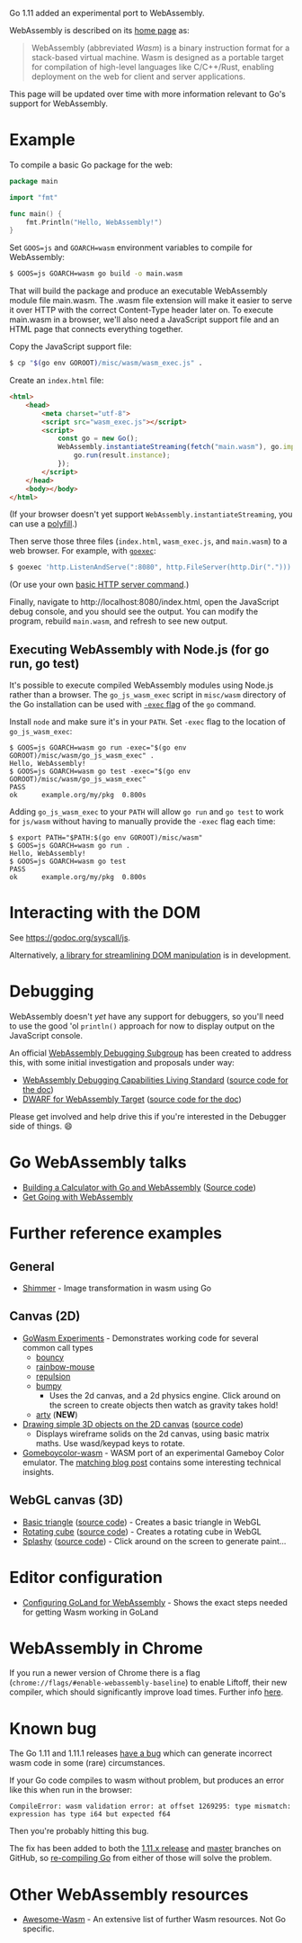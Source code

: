 Go 1.11 added an experimental port to WebAssembly.

WebAssembly is described on its [home page](https://webassembly.org) as:

> WebAssembly (abbreviated _Wasm_) is a binary instruction format for a stack-based virtual machine. Wasm is designed as a portable target for compilation of high-level languages like C/C++/Rust, enabling deployment on the web for client and server applications.

This page will be updated over time with more information relevant to Go's support for WebAssembly.

# Example

To compile a basic Go package for the web:

```go
package main

import "fmt"

func main() {
	fmt.Println("Hello, WebAssembly!")
}
```

Set `GOOS=js` and `GOARCH=wasm` environment variables to compile for WebAssembly:

```sh
$ GOOS=js GOARCH=wasm go build -o main.wasm
```

That will build the package and produce an executable WebAssembly module file main.wasm. The .wasm file extension will make it easier to serve it over HTTP with the correct Content-Type header later on. To execute main.wasm in a browser, we'll also need a JavaScript support file and an HTML page that connects everything together.

Copy the JavaScript support file:

```sh
$ cp "$(go env GOROOT)/misc/wasm/wasm_exec.js" .
```

Create an `index.html` file:

```HTML
<html>
	<head>
		<meta charset="utf-8">
		<script src="wasm_exec.js"></script>
		<script>
			const go = new Go();
			WebAssembly.instantiateStreaming(fetch("main.wasm"), go.importObject).then((result) => {
				go.run(result.instance);
			});
		</script>
	</head>
	<body></body>
</html>
```

(If your browser doesn't yet support `WebAssembly.instantiateStreaming`, you can use a [polyfill](https://github.com/golang/go/blob/b2fcfc1a50fbd46556f7075f7f1fbf600b5c9e5d/misc/wasm/wasm_exec.html#L17-L22).)

Then serve those three files (`index.html`, `wasm_exec.js`, and `main.wasm`) to a web browser. For example, with [`goexec`](https://github.com/shurcooL/goexec#goexec):

```sh
$ goexec 'http.ListenAndServe(":8080", http.FileServer(http.Dir(".")))'
```

(Or use your own [basic HTTP server command](https://play.golang.org/p/pZ1f5pICVbV).)

Finally, navigate to http://localhost:8080/index.html, open the JavaScript debug console, and you should see the output. You can modify the program, rebuild `main.wasm`, and refresh to see new output.

## Executing WebAssembly with Node.js (for go run, go test)

It's possible to execute compiled WebAssembly modules using Node.js rather than a browser. The `go_js_wasm_exec` script in `misc/wasm` directory of the Go installation can be used with [`-exec` flag](https://golang.org/cmd/go/#hdr-Compile_and_run_Go_program) of the `go` command.

Install `node` and make sure it's in your `PATH`. Set `-exec` flag to the location of `go_js_wasm_exec`:

```
$ GOOS=js GOARCH=wasm go run -exec="$(go env GOROOT)/misc/wasm/go_js_wasm_exec" .
Hello, WebAssembly!
$ GOOS=js GOARCH=wasm go test -exec="$(go env GOROOT)/misc/wasm/go_js_wasm_exec"
PASS
ok  	example.org/my/pkg	0.800s
```

Adding `go_js_wasm_exec` to your `PATH` will allow `go run` and `go test` to work for `js/wasm` without having to manually provide the `-exec` flag each time:

```
$ export PATH="$PATH:$(go env GOROOT)/misc/wasm"
$ GOOS=js GOARCH=wasm go run .
Hello, WebAssembly!
$ GOOS=js GOARCH=wasm go test
PASS
ok  	example.org/my/pkg	0.800s
```

# Interacting with the DOM

See https://godoc.org/syscall/js.

Alternatively, [a library for streamlining DOM manipulation](https://github.com/dennwc/dom) is in development.

# Debugging

WebAssembly doesn't *yet* have any support for debuggers, so you'll need to use the good 'ol `println()` approach for now to display output on the JavaScript console.

An official [WebAssembly Debugging Subgroup](https://github.com/WebAssembly/debugging) has been created to address this, with some initial investigation and proposals under way:

* [WebAssembly Debugging Capabilities Living Standard](https://fitzgen.github.io/wasm-debugging-capabilities/) ([source code for the doc](https://github.com/fitzgen/wasm-debugging-capabilities))
* [DWARF for WebAssembly Target](https://yurydelendik.github.io/webassembly-dwarf/) ([source code for the doc](https://github.com/yurydelendik/webassembly-dwarf/))

Please get involved and help drive this if you're interested in the Debugger side of things. :smile:

# Go WebAssembly talks

* [Building a Calculator with Go and WebAssembly](https://youtu.be/4kBvvk2Bzis)
([Source code](https://blog.owulveryck.info/2018/06/08/some-notes-about-the-upcoming-webassembly-support-in-go.html))
* [Get Going with WebAssembly](https://www.youtube.com/watch?v=iTrx0BbUXI4)

# Further reference examples

## General
* [Shimmer](https://github.com/agnivade/shimmer) - Image transformation in wasm using Go

## Canvas (2D)
* [GoWasm Experiments](https://github.com/stdiopt/gowasm-experiments) - Demonstrates working code for several common call types
  * [bouncy](https://stdiopt.github.io/gowasm-experiments/bouncy)
  * [rainbow-mouse](https://stdiopt.github.io/gowasm-experiments/rainbow-mouse)
  * [repulsion](https://stdiopt.github.io/gowasm-experiments/repulsion)
  * [bumpy](https://stdiopt.github.io/gowasm-experiments/bumpy)
    * Uses the 2d canvas, and a 2d physics engine.  Click around on the screen to create objects then watch as gravity takes hold!
  * [arty](https://stdiopt.github.io/gowasm-experiments/arty/client) (**NEW**)
* [Drawing simple 3D objects on the 2D canvas](https://justinclift.github.io/wasmGraph1/) ([source code](https://github.com/justinclift/wasmGraph1/))
  * Displays wireframe solids on the 2d canvas, using basic matrix maths.  Use wasd/keypad keys to rotate.
* [Gomeboycolor-wasm](https://github.com/djhworld/gomeboycolor-wasm) - WASM port of an experimental Gameboy Color emulator.  The [matching blog post](https://djhworld.github.io/post/2018/09/21/i-ported-my-gameboy-color-emulator-to-webassembly/) contains some interesting technical insights.

## WebGL canvas (3D)
* [Basic triangle](https://bobcob7.github.io/wasm-basic-triangle/) ([source code](https://github.com/bobcob7/wasm-basic-triangle)) - Creates a basic triangle in WebGL
* [Rotating cube](https://bobcob7.github.io/wasm-rotating-cube/) ([source code](https://github.com/bobcob7/wasm-rotating-cube)) - Creates a rotating cube in WebGL
* [Splashy](https://stdiopt.github.io/gowasm-experiments/splashy) ([source code](https://github.com/stdiopt/gowasm-experiments/tree/master/splashy)) - Click around on the screen to generate paint...

# Editor configuration

* [Configuring GoLand for WebAssembly](https://github.com/golang/go/wiki/Configuring-GoLand-for-WebAssembly) - Shows the exact steps needed for getting Wasm working in GoLand

# WebAssembly in Chrome

If you run a newer version of Chrome there is a flag (`chrome://flags/#enable-webassembly-baseline`) to enable Liftoff, their new compiler, which should significantly improve load times.  Further info [here](https://chinagdg.org/2018/08/liftoff-a-new-baseline-compiler-for-webassembly-in-v8/).

# Known bug

The Go 1.11 and 1.11.1 releases [have a bug](https://github.com/golang/go/issues/27961) which can generate incorrect wasm code in some (rare) circumstances.

If your Go code compiles to wasm without problem, but produces an error like this when run in the browser:

```
CompileError: wasm validation error: at offset 1269295: type mismatch: expression has type i64 but expected f64
```

Then you're probably hitting this bug.

The fix has been added to both the [1.11.x release](https://github.com/golang/go/tree/release-branch.go1.11) and [master](https://github.com/golang/go/commits/master) branches on GitHub, so [re-compiling Go](https://golang.org/doc/install/source#fetch) from either of those will solve the problem.

# Other WebAssembly resources

* [Awesome-Wasm](https://github.com/mbasso/awesome-wasm) - An extensive list of further Wasm resources.  Not Go specific.